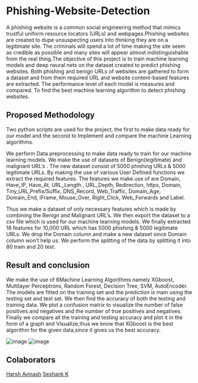 # Phishing-Website-Detection
A phishing website is a common social engineering method that mimics trustful uniform resource locators (URLs) and webpages.Phishing websites are created to dupe unsuspecting users into thinking they are on a legitimate site. The criminals will spend a lot of time making the site seem as credible as possible and many sites will appear almost indistinguishable from the real thing.The objective of this project is to train machine learning models and deep neural nets on the dataset created to predict phishing websites. Both phishing and benign URLs of websites are gathered to form a dataset and from them required URL and website content-based features are extracted. The performance level of each model is measures and compared. To find the best machine learning algorithm to detect phishing websites.

## Proposed Methodology
Two python scripts are used for the project, the first to make data ready for our model and the second to Implement and compare the machine Learning algorithms. 

We perform Data preprocessing to make data ready to train for our machine learning models. We make the use of datasets of Benign(legitimate) and malignant URL’s . The new dataset consist of 5000 phishing URLs & 5000 legitimate URLs. By making the use of various User Defined functions we extract the required features. The features we make use of are Domain, Have_IP, Have_At, URL_Length , URL_Depth, Redirection, https, Domain, Tiny_URL,Prefix/Suffix, DNS_Record, Web_Traffic, Domain_Age, Domain_End, iFrame, Mouse_Over, Right_Click, Web_Forwards and Label. 

Thus we make a dataset of only necessary features which is made by combining the Benign and Malignant URL’s. We then export the dataset to a csv file which is used for our machine learning models. We finally extracted 18 features for 10,000 URL which has 5000 phishing & 5000 legitimate URLs. We drop the Domain column and make a new dataset since Domain column won’t help us. We perform the splitting of the data by splitting it into 80 train and 20 test. 

## Result and conclusion 
We make the use of 6Machine Learning Algorithms namely XGboost, Multilayer Perceptrons, Random Forest, Decision Tree, SVM, AutoEncoder. The models are fitted on the training set and the prediction is main using the testing set and test set. We then find the accuracy of both the testing and training data. We plot a confusion matrix to visualize the number of false positives and negatives and the number of true positives and negatives. Finally we compare all the training and testing accuracy and plot it in the form of a graph and Visualize,thus we know that XGboost is the best algorithm for the given data,since it gives us the best accuracy.

![image](https://user-images.githubusercontent.com/64661719/145406126-e05a9570-311e-4a06-bb8a-5e1f61dd1ebd.png)
![image](https://user-images.githubusercontent.com/64661719/145406143-743d76f1-8023-4ea9-8422-34f419c8d356.png)

## Colaborators
[Harsh Avinash](https://github.com/Harsh-Avinash)
[Seshank K](https://github.com/Seshank-k)
